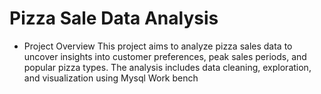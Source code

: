 # Pizza Sale Data Analysis
 
* Project Overview
This project aims to analyze pizza sales data to uncover insights into customer preferences, peak sales periods, and popular pizza types. The analysis includes data cleaning, exploration, and visualization using Mysql Work bench
